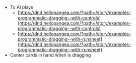 - To AI plays
  - [https://dnd.hellopangea.com/?path=/story/examples-programmatic-dragging--with-controls](https://dnd.hellopangea.com/?path=/story/examples-programmatic-dragging--with-controls)
  - [https://dnd.hellopangea.com/?path=/story/examples-programmatic-dragging--with-runsheet](https://dnd.hellopangea.com/?path=/story/examples-programmatic-dragging--with-runsheet)
- Center cards in hand when is dragging
